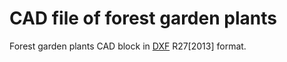 # CAD file of forest garden plants

Forest garden plants CAD block in [DXF](https://en.wikipedia.org/wiki/AutoCAD_DXF) R27[2013] format.


